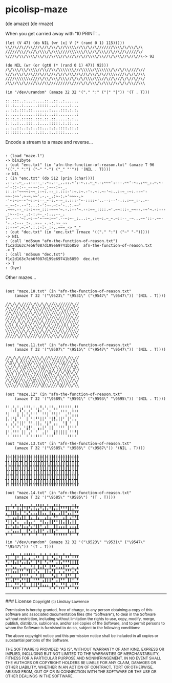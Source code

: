 # picolisp-maze
(de amaze)
(de rmaze)

When you get carried away with '10 PRINT'...

~~~~
(let (V 47) (do NIL (wr (x| V (* (rand 0 1) 115)))))
\\//\//\//\\///\//\/\\/\//\\\\\//\\/\//\///////\\\\/\/\\/\/\
//////\\//\//\/\\\/\/\\\////\\\\\\/\\//\/\\\//\//\//\/////\/
\///\/\\/\\\\/\\/\//\/\\//\///\//\//\\\\/\\//\/\/\\//\//\//\-> 92

(do NIL (wr (or (gt0 (* (rand 0 1) 47)) 92)))
/\/\\\/\\/\\\\//\\//\\/\\\\\\\///\\\\\/\\\\\\\/\//\/\\////\//
\//\/\\/\//\///\//\//\/\//\/\\//\//\/\\/\/\//\\\\///\/\/\//\\
////\\\\\\\////\/\\/\\\/\\\//\/\/\/\\\/\\\//\//\///\/\//\//\/
/\\//\\/\////\\//\\/////////\////\/\/\\\/\/\\\//\/\/\/\\//\\\

(in "/dev/urandom" (amaze 32 32 '("." ":" ("|" "|")) '(T . T)))   

::.:::..:...:....::..::..:......
::.:...:......:::::...:.....:...
..:.:.:::.::.......:....:::.:.:.
:.....:......:::.:...::........:
::::.:.:::::.:::.::.::.....:.:..
:.:..:...:::..:....:::::.:.::...
..:..::..:.:..::...:.:.::::.::.:
:::::::...:..:.::..:..::::......
~~~~

Encode a stream to a maze and reverse...

~~~~

: (load "maze.l")                                                                                                 
-> bin2byte
: (out "enc.txt" (in "afn-the-function-of-reason.txt" (amaze T 96 '(("." ":") ("~" "-") ("_" "'")) '(NIL . T))))  
-> NIL
: (in "enc.txt" (do 512 (prin (char))))                                                                         
.:-.-.~_..:-:--_-.~:.--_..::.~':-~.:.~_~.-:~~~':---.~~'-~:.:~~_:.~.~-~'-::-:--_~-~~:--_:~~-:~-_.
::.:-'~~~~:~~_:-~:.--_:.:::-':~.:~.-'-.~:.~-'~:..:-~_-~:.--~'-~~-:~~'.~-~.~~'.-.-_.:~-:.~'~~~-.~
-'~:~:~-~'~::~:--_~-:.~-~_:.:::-'~-::::~'..--:--'-.:.:~~_:-..~-~_~~:-.-~':...:-':~-.~:~'-..:.~~'
.~~~.--_-:-:~-~_:::-~~~'~.-.:--'~.--:~~_::::.~'.~~:::-_~~--.-~'~.-:---_:~--:--_.:-:.~-_-:...--_.
:~.---'~:.~:-~'~-~~:~~'.--~:~-_:...:~_.:~~:.~_~.~::--_-~...~~'::-.~~-'-.-:---_:-..~--_-.~:.~~_~~
::--~'.~.~'.:.:-:-_:-..~~~_-> "_"
: (out "dec.txt" (in "enc.txt" (rmaze '(("." ":") ("~" "-")))))                                                 
-> NIL
: (call 'md5sum "afn-the-function-of-reason.txt")                                                               
f1c2d163c7eb6f087d199e69741b5850  afn-the-function-of-reason.txt
-> T
: (call 'md5sum "dec.txt")                                                                                      
f1c2d163c7eb6f087d199e69741b5850  dec.txt
-> T
: (bye)                        

~~~~

Other mazes...

~~~~

(out "maze.10.txt" (in "afn-the-function-of-reason.txt" 
    (amaze T 32 '("\9523\" "\9531\" ("\9547\" "\9547\")) '(NIL . T))))

╱╱╲╱╲╱╲╱╱╱╱╲╱╲╲╱╲╱╲╱╱╲╲╱╱╱╱╱╱╲╱╱
╱╲╲╱╱╱╲╱╲╱╲╱╲╲╲╱╱╲╲╲╱╲╲╱╲╲╱╱╱╲╲╱
╱╱╲╱╲╲╲╱╲╱╱╲╱╲╲╱╲╲╲╲╱╲╲╱╱╲╲╲╱╲╲╱
╱╱╱╱╱╲╱╱╲╲╲╲╱╲╲╱╱╲╲╱╱╲╲╱╱╱╱╱╱╲╱╱
╱╲╱╱╲╱╲╱╲╱╲╱╱╲╲╱╲╱╱╱╱╲╲╱╲╲╱╱╲╲╲╱
╲╲╲╲╱╲╲╱╱╲╲╲╱╲╲╱╱╲╱╲╱╱╱╱╱╱╲╲╱╱╲╱
╲╲╲╲╱╲╲╱╲╱╲╱╲╲╲╱╲╱╱╲╱╲╲╱╲╲╱╱╲╲╲╱
╱╱╱╱╱╲╱╱╲╲╱╱╱╱╲╱╱╱╲╲╱╲╲╱╲╱╱╱╱╲╲╱

(out "maze.11.txt" (in "afn-the-function-of-reason.txt" 
    (amaze T 32 '("\9507\" "\9515\" ("\9547\" "\9547\")) '(NIL . T))))

╱╱╲╱╲╱╲╱╱╱╲╱╲╲╲╱╲╱╱╲╲╱╱╱╱╱╲╱╲╲╱╱
╱╲╳╲╱╲╱╲╲╲╳╱╲╲╲╱╲╲╲╲╱╱╱╲╲╳╱╱╲╱╲╲
╲╲╱╱╲╱╲╲╳╲╲╲╲╱╲╲╳╱╲╲╲╱╲╲╱╱╱╱╱╲╳╲
╲╲╲╱╲╲╱╲╲╱╱╲╲╱╱╱╱╱╲╳╱╲╱╱╲╱╲╳╲╱╲╱
╱╲╲╲╱╱╱╱╲╲╲╲╱╱╲╲╲╳╲╲╲╲╱╲╲╱╲╲╲╱╲╲
╱╲╱╲╳╱╱╲╲╱╱╲╳╲╲╲╲╱╲╲╲╱╲╱╲╲╲╲╱╱╲╱
╲╲╲╲╱╱╲╲╲╳╱╱╱╱╱╲╳╲╲╱╱╱╱╲╳╱╱╲╲╱╲╲

(out "maze.12" (in "afn-the-function-of-reason.txt" 
    (amaze T 32 '("\9589\" "\9591\" ("\9593\" "\9595\")) '(NIL . T))))

╵╵╷╵╷╵╷╻╵╵╵╷╵╷╷╹╷╵╷╵╵╷╷╹╵╵╵╵╵╷╹╵
╷╷╵╵╵╷╹╷╵╷╵╷╷╷╹╵╷╷╷╵╷╷╷╷╵╵╵╷╷╹╵╵
╷╵╷╷╷╹╷╵╵╷╵╷╷╻╷╷╷╷╵╷╷╻╵╷╷╷╵╷╷╹╵╵
╵╵╵╷╹╷╷╷╷╵╷╷╵╷╷╵╵╷╷╻╵╵╵╵╵╷╻╵╷╵╵╷
╵╷╹╷╵╷╵╵╷╷╻╷╵╵╵╵╷╷╹╷╷╵╵╷╷╷╹╷╷╷╷╵
╷╷╵╷╷╷╵╷╷╹╵╷╵╷╹╵╵╷╷╵╵╷╻╷╷╷╷╵╷╷╻╷
╵╷╵╷╷╷╷╵╵╷╵╷╷╻╷╷╵╵╷╷╷╹╵╵╵╵╵╷╻╷╷╵

(out "maze.13.txt" (in "afn-the-function-of-reason.txt" 
    (amaze T 32 '("\9585\" "\9586\" ("\9587\")) '(NIL . T))))         

┣┣┫┣┫┣┫╋┣┣┣┫┣┫┫╋┫┣┫┣┣┫┫╋┣┣┣┣┣┫╋┣
┫┫┣┣┣┫╋┫┣┫┣┫┫┫╋┣┫┫┫┣┫┫┫┫┣┣┣┫┫╋┣┣
┫┣┫┫┫╋┫┣┣┫┣┫┫╋┫┫┫┫┣┫┫╋┣┫┫┫┣┫┫╋┣┣
┣┣┣┫╋┫┫┫┫┣┫┫┣┫┫┣┣┫┫╋┣┣┣┣┣┫╋┣┫┣┣┫
┣┫╋┫┣┫┣┣┫┫╋┫┣┣┣┣┫┫╋┫┫┣┣┫┫┫╋┫┫┫┫┣
┫┫┣┫┫┫┣┫┫╋┣┫┣┫╋┣┣┫┫┣┣┫╋┫┫┫┫┣┫┫╋┫
┣┫┣┫┫┫┫┣┣┫┣┫┫╋┫┫┣┣┫┫┫╋┣┣┣┣┣┫╋┫┫┣

(out "maze.14.txt" (in "afn-the-function-of-reason.txt" 
    (amaze T 32 '("\9585\" "\9586\") '(T . T))))                      

┳┳┻┳┻┳┻╋┳┳┳┻┳┻┻╋┻┳┻┳┳┻┻╋┳┳┳┳┳┻╋┳
┻┻┳┳┳┻╋┻┳┻┳┻┻┻╋┳┻┻┻┳┻┻┻┻┳┳┳┻┻╋┳┳
┻┳┻┻┻╋┻┳┳┻┳┻┻╋┻┻┻┻┳┻┻╋┳┻┻┻┳┻┻╋┳┳
┳┳┳┻╋┻┻┻┻┳┻┻┳┻┻┳┳┻┻╋┳┳┳┳┳┻╋┳┻┳┳┻
┳┻╋┻┳┻┳┳┻┻╋┻┳┳┳┳┻┻╋┻┻┳┳┻┻┻╋┻┻┻┻┳
┻┻┳┻┻┻┳┻┻╋┳┻┳┻╋┳┳┻┻┳┳┻╋┻┻┻┻┳┻┻╋┻
┳┻┳┻┻┻┻┳┳┻┳┻┻╋┻┻┳┳┻┻┻╋┳┳┳┳┳┻╋┻┻┳

(in "/dev/urandom" (amaze 32 32 '("\9523\" "\9531\" ("\9547\" "\9547\")) '(T . T)))  

┳┳┻┻┳┳┻┳┻┻┻┻┻┳┳┻┳┻┳┻┳┻┻┳┳┻┳┳┻┳┳┳
┳┻┳┳┻┳┳┻┻┳┻┳┻┳┳┳┻┳┻┳┳┻┻┳┻┳┳┳┳┳┳┳
┳┻┳┻┻┻┳┻┻┻┻┳┳┻┳┻┳┳┻┳┳┳┻┻┻┳┳┳┻┻┻┻
┳┳┳┻┻┳┳┳┻┳┳┳┻┳┻┻┻┳┳┻┳┳┻┻┻┻┳┳┳┻┳┻
┳┳┻┻┻┻┳┳┳┳┻┻┻┳┻┳┳┻┻┻┳┻┳┻┳┻┳┳┳┻┳┻
┳┳┻┳┳┳┻┳┳┳┳┻┳┳┳┻┻┳┳┳┳┻┻┳┳┳┻┳┳┳┻┳
┳┳┻┻┳┳┻┳┳┻┻┳┳┳┳┳┻┻┻┻┳┳┻┻┳┳┳┻┻┳┳┳
┻┻┻┳┳┳┻┳┻┳┳┻┻┻┳┻┻┻┻┳┻┳┻┳┳┳┻┳┻┻┳┳

~~~~



<hr>
### License

<small>
Copyright (c) Lindsay Lawrence

Permission is hereby granted, free of charge, to any person obtaining a copy of this software and associated documentation files (the "Software"), to deal in the Software without restriction, including without limitation the rights to use, copy, modify, merge, publish, distribute, sublicense, and/or sell copies of the Software, and to permit persons to whom the Software is furnished to do so, subject to the following conditions:

The above copyright notice and this permission notice shall be included in all copies or substantial portions of the Software.

THE SOFTWARE IS PROVIDED "AS IS", WITHOUT WARRANTY OF ANY KIND, EXPRESS OR IMPLIED, INCLUDING BUT NOT LIMITED TO THE WARRANTIES OF MERCHANTABILITY, FITNESS FOR A PARTICULAR PURPOSE AND NONINFRINGEMENT. IN NO EVENT SHALL THE AUTHORS OR COPYRIGHT HOLDERS BE LIABLE FOR ANY CLAIM, DAMAGES OR OTHER LIABILITY, WHETHER IN AN ACTION OF CONTRACT, TORT OR OTHERWISE, ARISING FROM, OUT OF OR IN CONNECTION WITH THE SOFTWARE OR THE USE OR OTHER DEALINGS IN THE SOFTWARE.
</small>
